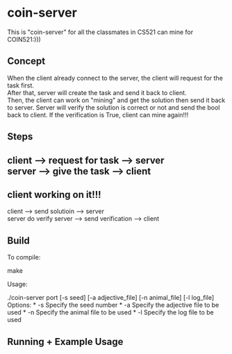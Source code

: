 # coin-server

This is "coin-server" for all the classmates in CS521 can mine for COIN521:)))

## Concept

When the client already connect to the server, the client will request for the task first.  
After that, server will create the task and send it back to client.  
Then, the client can work on "mining" and get the solution then send it back to server.
Server will verify the solution is correct or not and send the bool back to client.
If the verification is True, client can mine again!!!

## Steps
client --> request for task --> server   
server --> give the task --> client
-------------------   
client working on it!!!   
-------------------   

client --> send solutioin --> server   
server do verify
server --> send verification --> client



## Build

To compile:

make


Usage: 

./coin-server port [-s seed] [-a adjective_file] [-n animal_file] [-l log_file]
Options:
    * -s    Specify the seed number
    * -a    Specify the adjective file to be used
    * -n    Specify the animal file to be used
    * -l    Specify the log file to be used


## Running + Example Usage




